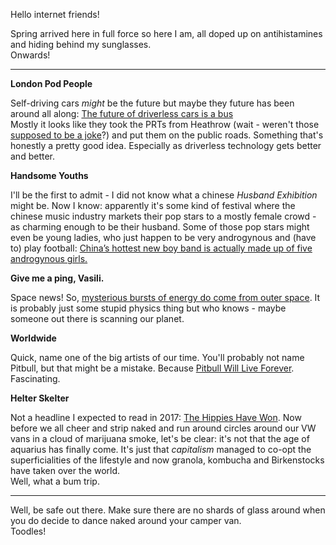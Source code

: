 Hello internet friends!

Spring arrived here in full force so here I am, all doped up on antihistamines and hiding behind my sunglasses.  
Onwards!

---

**London Pod People**

Self-driving cars *might* be the future but maybe they future has been around all along: [The future of driverless cars is a bus](https://theoutline.com/post/1349/the-future-of-driverless-cars-is-a-bus)  
Mostly it looks like they took the PRTs from Heathrow (wait - weren't those [supposed to be a joke](http://irregularity.co/45-a-sad-parody/)?) and put them on the public roads. Something that's honestly a pretty good idea. Especially as driverless technology gets better and better. 

**Handsome Youths**

I'll be the first to admit - I did not know what a chinese *Husband Exhibition* might be. Now I know: apparently it's some kind of festival where the chinese music industry markets their pop stars to a mostly female crowd - as charming enough to be their husband. Some of those pop stars might even be young ladies, who just happen to be very androgynous and (have to) play football: [China’s hottest new boy band is actually made up of five androgynous girls.](https://qz.com/944691/ffc-acrush-chinas-hottest-new-boy-band-is-actually-made-up-of-five-androgynous-girls/)

**Give me a ping, Vasili.**

Space news! So, [mysterious bursts of energy do come from outer space](https://phys.org/news/2017-04-mysterious-energy-outer-space.html). It is probably just some stupid physics thing but who knows - maybe someone out there is scanning our planet.

**Worldwide**

Quick, name one of the big artists of our time. You'll probably not name Pitbull, but that might be a mistake. Because [Pitbull Will Live Forever](https://noisey.vice.com/en_us/article/pitbull-will-live-forever).  
Fascinating.

**Helter Skelter**

Not a headline I expected to read in 2017: [The Hippies Have Won](https://www.nytimes.com/2017/04/04/dining/health-food-hippies-restaurants-vegetarian.html?nytmobile=0&_r=0). Now before we all cheer and strip naked and run around circles around our VW vans in a cloud of marijuana smoke, let's be clear: it's not that the age of aquarius has finally come. It's just that *capitalism* managed to co-opt the superficialities of the lifestyle and now granola, kombucha and Birkenstocks have taken over the world.  
Well, what a bum trip.

---

Well, be safe out there. Make sure there are no shards of glass around when you do decide to dance naked around your camper van.  
Toodles!